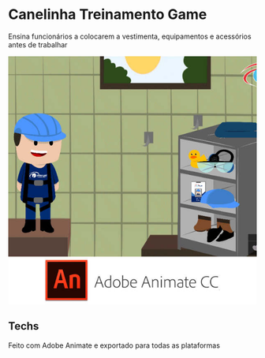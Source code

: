 # Canelinha Treinamento Game

Ensina funcionários a colocarem a vestimenta, equipamentos e acessórios antes de trabalhar

![canelinha-treinamento-game-flash-2019](canelinha-game.jpg)

## Techs

Feito com Adobe Animate e exportado para todas as plataformas